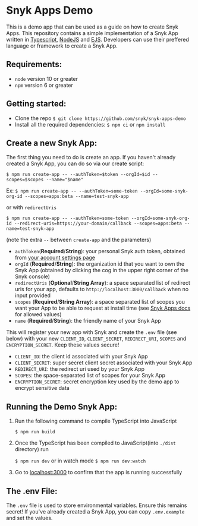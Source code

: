 # Snyk Apps Demo


This is a demo app that can be used as a guide on how to create Snyk Apps. This repository contains a simple implementation of a Snyk App written in [Typescript](https://www.typescriptlang.org/), [NodeJS](https://nodejs.org/en/) and [EJS](https://ejs.co/). Developers can use their preffered language or framework to create
a Snyk App.


## Requirements:

- `node` version 10 or greater
- `npm` version 6 or greater


## Getting started:


- Clone the repo `$ git clone https://github.com/snyk/snyk-apps-demo`
- Install all the required dependencies: `$ npm ci` or `npm install`


## Create a new Snyk App:


The first thing you need to do is create an app. If you haven't already created a Snyk App, you can do so via our create script:

`$ npm run create-app -- --authToken=$token --orgId=$id --scopes=$scopes --name="$name"`

Ex:
`$ npm run create-app -- --authToken=some-token --orgId=some-snyk-org-id --scopes=apps:beta --name=test-snyk-app`

or with `redirectUris`

`$ npm run create-app -- --authToken=some-token --orgId=some-snyk-org-id --redirect-uris=https://your-domain/callback --scopes=apps:beta --name=test-snyk-app`

(note the extra `--` between `create-app` and the parameters)

- `authToken`(**Required**/**String**): your personal Snyk auth token, obtained from [your account settings page](https://app.snyk.io/account)
- `orgId` (**Required**/**String**): the organization id that you want to own the Snyk App (obtained by clicking the cog in the upper right corner of the Snyk console)
- `redirectUris` (**Optional**/**String Array**): a space separated list of redirect uris for your app, defaults to `http://localhost:3000/callback` when no input provided
- `scopes` (**Required**/**String Array**): a space separated list of scopes you want your App to be able to request at install time (see [Snyk Apps docs](https://docs.snyk.io/integrations/snyk-apps) for allowed values)
- `name` (**Required**/**String**): the friendly name of your Snyk App

This will register your new app with Snyk and create the `.env` file (see below) with your new `CLIENT_ID`, `CLIENT_SECRET`, `REDIRECT_URI`, `SCOPES` and `ENCRYPTION_SECRET`. Keep these values secure!

- `CLIENT_ID`: the client id associated with your Snyk App
- `CLIENT_SECRET`: super secret client secret associated with your Snyk App
- `REDIRECT_URI`: the redirect uri used by your Snyk App
- `SCOPES`: the space-separated list of scopes for your Snyk App
- `ENCRYPTION_SECRET`: secret encryption key used by the demo app to encrypt sensitive data


## Running the Demo Snyk App:


1. Run the following command to compile TypeScript into JavaScript

    `$ npm run build`

2. Once the TypeScript has been compiled to JavaScript(into `./dist` directory) run

    `$ npm run dev` or in watch mode `$ npm run dev:watch`

3. Go to [localhost:3000](http://localhost:3000) to confirm that the app is running successfully


## The .env File:

The `.env` file is used to store environmental variables. Ensure this remains secret! If you've already created a Snyk App, you can copy `.env.example` and set the values.
